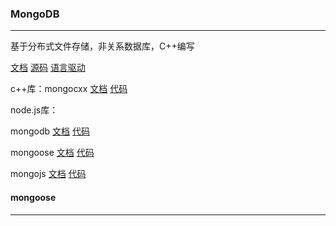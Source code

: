 ### MongoDB

---

基于分布式文件存储，非关系数据库，C++编写 

[文档](https://docs.mongodb.com/)   [源码](https://github.com/mongodb/mongo)   [语言驱动](https://docs.mongodb.com/drivers/) 

c++库：mongocxx [文档](http://mongocxx.org/mongocxx-v3/tutorial/)   [代码](https://github.com/mongodb/mongo-cxx-driver) 

node.js库：

mongodb   [文档](http://mongodb.github.io/node-mongodb-native/3.6/api/index.html)   [代码]() 

mongoose   [文档](http://www.mongoosejs.net/docs/index.html)   [代码](https://github.com/Automattic/mongoose) 

mongojs   [文档](https://www.npmjs.com/package/mongojs)   [代码](https://github.com/mongo-js/mongojs) 



#### mongoose

---